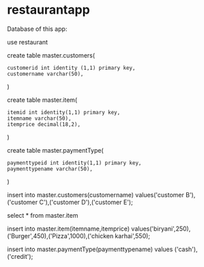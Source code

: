 # restaurantapp
 
Database of this app: 

use restaurant



create table master.customers(
	
	customerid int identity (1,1) primary key,
	customername varchar(50),

)

create table master.item(
	
	itemid int identity(1,1) primary key, 
	itemname varchar(50),
	itemprice decimal(18,2), 

)


create table master.paymentType(
	
	paymenttypeid int identity(1,1) primary key, 
	paymenttypename varchar(50),

) 

insert into master.customers(customername) values('customer B'),('customer C'),('customer D'),('customer E');

select * from master.item

insert into master.item(itemname,itemprice) values('biryani',250),('Burger',450),('Pizza',1000),('chicken karhai',550);

insert into master.paymentType(paymenttypename) values ('cash'),('credit');


